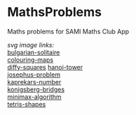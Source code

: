 # MathsProblems

Maths problems for SAMI Maths Club App

*svg image links:*  
[bulgarian-solitaire](https://www.flaticon.com/free-icon/gorilla_836095?term=gorilla&page=1&position=7&page=1&position=7&related_id=836095&origin=search)  
[colouring-maps](https://www.flaticon.com/free-icon/map_854878?term=map&page=1&position=7&page=1&position=7&related_id=854878&origin=search)  
[diffy-squares](https://www.flaticon.com/free-icon/selection_802045?term=squares&page=3&position=43&related_id=802045&origin=search)
[hanoi-tower](https://www.flaticon.com/free-icon/stacking_3997821?term=pyramid&page=1&position=92&page=1&position=92&related_id=3997821&origin=search)  
[josephus-problem](https://www.flaticon.com/free-icon/share_148799?term=circles&page=2&position=24&related_id=148799&origin=search)  
[kaprekars-number](https://www.flaticon.com/free-icon/maths_1274961?term=subtraction&page=1&position=43&page=1&position=43&related_id=1274961&origin=search)  
[konigsberg-bridges](https://www.flaticon.com/free-icon/bridge_699611?term=bridge&page=1&position=33&related_id=699611&origin=search)  
[minimax-algorithm](https://www.flaticon.com/free-icon/flow_759779?term=flow%20diagram&related_id=759779)  
[tetris-shapes](https://www.flaticon.com/free-icon/tetris_751000?term=tetris&page=1&position=2&related_id=751000&origin=search)  
